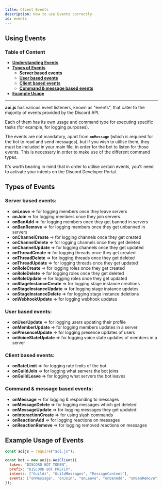 ```yaml
---
title: Client Events 
description: How to use Events correctly.
id: events
---
```


## Using Events 

### Table of Content
  - **[Understanding Events][1]**
  - **[Types of Events][2]**
     - **[Server based events][2.1]**
     - **[User based events][2.2]**
     - **[Client based events][2.3]**
     - **[Command & message based events][2.4]**
  - **[Example Usage][3]**
---

**aoi.js** has various event listeners, known as "events", that cater to the majority of events provided by the Discord API.

Each of them has its own usage and command type for executing specific tasks (for example, for logging purposes).

The events are not mandatory, apart from **`onMessage`** (which is required for the bot to read and send messages), but if you wish to utilise them, they must be included in your main file, in order for the bot to listen for those events. This is necessary in order to make use of the different command types.

It's worth bearing in mind that in order to utilise certain events, you'll need to activate your intents on the Discord Developer Portal.

## Types of Events

### Server based events:
* **onLeave** => for logging members once they leave servers
* **onJoin** => for logging members once they join servers
* **onBanAdd** => for logging members once they get banned in servers
* **onBanRemove** => for logging members once they get unbanned in servers
* **onChannelCreate** => for logging channels once they get created
* **onChannelDelete** => for logging channels once they get deleted
* **onChannelUpdate** => for logging channels once they get updated
* **onThreadCreate** => for logging threads once they get created
* **onThreadDelete** => for logging threads once they get deleted
* **onThreadUpdate** => for logging threads once they get updated
* **onRoleCreate** => for logging roles once they get created
* **onRoleDelete** => for logging roles once they get deleted
* **onRoleUpdate** => for logging roles once they get updated
* **onStageInstanceCreate** => for logging stage instance creations
* **onStageInstanceUpdate** => for logging stage instance updates
* **onStageInstanceDelete** => for logging stage instance deletions
* **onWebhookUpdate** => for logging webhook updates

### User based events:
* **onUserUpdate** => for logging users updating their profile
* **onMemberUpdate** => for logging members updates in a server
* **onPresenceUpdate** => for logging presence updates of users
* **onVoiceStateUpdate** => for logging voice state updates of members in a server

### Client based events:
* **onRateLimit** => for logging rate limits of the bot
* **onGuildJoin** => for logging what servers the bot joins
* **onGuildLeave** => for logging what servers the bot leaves

### Command & message based events:
* **onMessage** => for logging & responding to messages
* **onMessageDelete** => for logging messages which get deleted
* **onMessageUpdate** => for logging messages they get updated
* **onInteractionCreate** => for using slash commands
* **onReactionAdd** => for logging reactions on messages
* **onReactionRemove** => for logging removed reactions on messages

## Example Usage of Events

```js
const aoijs = require("aoi.js");

const bot = new aoijs.AoiClient({
  token: "DISCORD BOT TOKEN",
  prefix: "DISCORD BOT PREFIX",
  intents: ["Guilds", "GuildMessages", "MessageContent"],
  events: ["onMessage", "onJoin", "onLeave", "onBanAdd", "onBanRemove"]
});
```


<!--- links -->
[1]: #table-of-content
[2]: #types-of-events
[2.1]: #server-based-events
[2.2]: #user-based-events
[2.3]: #client-based-events
[2.4]: #command--message-based-events
[3]: #example-usage-of-events

